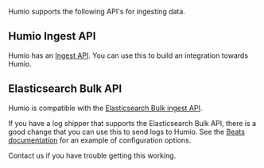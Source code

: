 
Humio supports the following API's for ingesting data.

## Humio Ingest API

Humio has an [Ingest API](../../http-api.md#ingest).  You can use this
to build an integration towards Humio.

## Elasticsearch Bulk API

Humio is compatible with the [Elasticsearch Bulk ingest
API](https://www.elastic.co/guide/en/elasticsearch/reference/current/docs-bulk.html).

If you have a log shipper that supports the Elasticsearch Bulk API,
there is a good change that you can use this to send logs to Humio.
See the [Beats documentation](beats.md) for an example of
configuration options.

Contact us if you have trouble getting this working.

<!--
## rsyslogd using omelasticsearch module - unsupported.
module(load="omelasticsearch")
template(name="testTemplate"
         type="list"
         option.json="on") {
           constant(value="{")
             constant(value="\"timestamp\":\"")      property(name="timereported" dateFormat="rfc3339")
             constant(value="\",\"@type\":\"")        constant(value="syslog-utc")
             constant(value="\",\"message\":\"")     property(name="msg")
             constant(value="\",\"host\":\"")        property(name="hostname")
             constant(value="\",\"severity\":\"")    property(name="syslogseverity-text")
             constant(value="\",\"facility\":\"")    property(name="syslogfacility-text")
             constant(value="\",\"syslogtag\":\"")   property(name="syslogtag")
           constant(value="\"}")
         }
action(type="omelasticsearch"
       server="unsupported.humio.com"
       serverPort="9200"
       uid="INGEST-TOKEN-HERE"
       pwd=""
       template="testTemplate"
       searchIndex="docker2humio"
       searchType="ingest"
       bulkmode="on"
       #maxbytes="1m"
       queue.type="linkedlist"
       queue.size="50"
       queue.dequeuebatchsize="3"
       action.resumeretrycount="2")

$DebugFile /tmp/rsyslog-debug
$DebugLevel 2
-->
